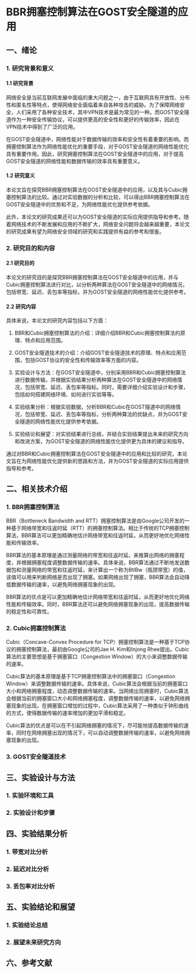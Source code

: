 # BBR拥塞控制算法在GOST安全隧道的应用

## 一、绪论

### 1. 研究背景和意义

#### 1.1 研究背景

网络安全是当前互联网发展中面临的重大问题之一，由于互联网具有开放性、分布性和匿名性等特点，使得网络安全面临着来自各种攻击的威胁。为了保障网络安全，人们采用了各种安全技术，其中VPN技术是最为常见的一种。而GOST安全隧道作为一种安全传输协议，可以提供更高的安全性和更好的传输效率，因此在VPN技术中得到了广泛的应用。

在GOST安全隧道中，网络性能对于数据传输的效率和安全性有着重要的影响。而拥塞控制算法作为网络性能优化的重要手段，对于GOST安全隧道的网络性能优化具有重要作用。因此，研究拥塞控制算法在GOST安全隧道中的应用，对于提高GOST安全隧道的网络性能和数据传输的效率具有重要意义。

#### 1.2 研究意义

本论文旨在探究BBR拥塞控制算法在GOST安全隧道中的应用，以及其与Cubic拥塞控制算法的比较。通过对实验数据的分析和比较，可以得出BBR拥塞控制算法在GOST安全隧道中的优势和不足，为网络性能优化提供参考依据。

此外，本论文的研究成果还可以为GOST安全隧道的实际应用提供指导和参考。随着网络技术的不断发展和应用的不断扩大，网络安全问题将会越来越重要，本论文的研究成果有望为网络安全领域的研究和实践提供有益的参考和借鉴。

### 2. 研究目的和内容

#### 2.1 研究目的

本论文的研究目的是探究BBR拥塞控制算法在GOST安全隧道中的应用，并与Cubic拥塞控制算法进行对比，以分析两种算法在GOST安全隧道中的网络情况，包括带宽、延迟、丢包率等指标，并为GOST安全隧道的网络性能优化提供参考。

#### 2.2 研究内容

具体来说，本论文的研究内容包括以下方面：

1. BBR和Cubic拥塞控制算法的介绍：详细介绍BBR和Cubic拥塞控制算法的原理、特点和应用范围。

2. GOST安全隧道技术的介绍：介绍GOST安全隧道技术的原理、特点和应用范围，包括GOST协议的安全性和传输效率等方面的内容。

3. 实验设计与方法：在GOST安全隧道中，分别采用BBR和Cubic拥塞控制算法进行数据传输，并根据实验结果分析两种算法在GOST安全隧道中的网络情况，包括带宽、延迟、丢包率等指标。同时，需要详细介绍实验设计和步骤，包括如何搭建网络环境、如何进行实验等等。

4. 实验结果分析：根据实验数据，分析BBR和Cubic在GOST隧道中的网络情况，包括带宽、延迟、丢包率等指标，分析两种算法的优缺点，并为GOST安全隧道的网络性能优化提供参考依据。

5. 实验结论和展望：对实验结果进行总结，并结合实验结果提出未来的研究方向和改进方案，为GOST安全隧道的网络性能优化提供更为具体的建议和指导。

通过对BBR和Cubic拥塞控制算法在GOST安全隧道中的应用和比较的研究，本论文旨在为网络性能优化提供新的思路和方法，并为GOST安全隧道的实际应用提供指导和参考。

## 二、相关技术介绍

### 1. BBR拥塞控制算法

BBR（Bottleneck Bandwidth and RTT）拥塞控制算法是由Google公司开发的一种基于网络带宽和往返时延（RTT）的拥塞控制算法。相比于传统的TCP拥塞控制算法，BBR算法可以更加精确地估计网络带宽和往返时延，从而更好地优化网络性能和传输效率。

BBR算法的基本原理是通过测量网络的带宽和往返时延，来推算出网络的拥塞程度，并根据拥塞程度调整数据传输的速率。具体来说，BBR算法通过不断地发送数据包和测量网络的带宽和往返时延，来计算出一个称为BtlBw（瓶颈带宽）的值，该值可以用来判断网络是否出现了拥塞。如果网络出现了拥塞，BBR算法会自动降低数据传输的速率，以避免网络拥塞现象的出现。

BBR算法的优点是可以更加精确地估计网络带宽和往返时延，从而更好地优化网络性能和传输效率。同时，BBR算法还可以避免网络拥塞现象的出现，提高数据传输的稳定性和可靠性。

### 2. Cubic拥塞控制算法

Cubic（Concave-Convex Procedure for TCP）拥塞控制算法是一种基于TCP协议的拥塞控制算法，最初由Google公司的Jae H. Kim和Injong Rhee提出。Cubic算法的主要思想是基于拥塞窗口（Congestion Window）的大小来调整数据传输的速率。

Cubic算法的基本原理是基于TCP拥塞控制算法中的拥塞窗口（Congestion Window）来调整数据传输的速率。具体来说，Cubic算法会根据当前的拥塞窗口大小和网络拥塞程度，动态调整数据传输的速率。当网络出现拥塞时，Cubic算法会根据当前的拥塞窗口大小和网络拥塞程度，调整数据传输的速率，以避免网络拥塞现象的出现。在拥塞窗口增加的过程中，Cubic算法采用了一种类似于钟形曲线的方式，使得数据传输的速率增加的更加平滑和稳定。

Cubic算法的优点是可以在不引起网络拥塞的情况下，尽可能地提高数据传输的速率，同时在网络拥塞出现的情况下，可以自动调整数据传输的速率，以避免网络拥塞现象的出现。

### 3. GOST安全隧道技术



## 三、实验设计与方法

### 1. 实验环境和工具

### 2. 实验设计和步骤

## 四、实验结果分析

### 1. 带宽对比分析

### 2. 延迟对比分析

### 3. 丢包率对比分析

## 五、实验结论和展望

### 1. 实验结论总结

### 2. 展望未来研究方向

## 六、参考文献
